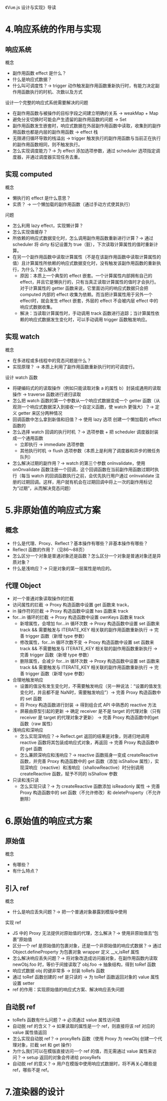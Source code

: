 《Vue.js 设计与实现》导读
# 4.响应系统的作用与实现
## 响应系统
概念
- 副作用函数 effect 是什么？
- 什么是响应式数据？
- 什么叫可调度性？-> trigger 动作触发副作用函数重新执行时，有能力决定副作用函数执行的时机、次数以及方式  

设计一个完整的响应式系统需要解决的问题
- 在副作用函数与被操作的目标字段之间建立明确的关系 -> weakMap + Map
- 避免分支切换时可能会产生遗留的副作用函数的问题 -> Set
- 副作用函数发生嵌套时，响应式数据在外层副作用函数中读取，收集到的副作用函数也都是内层的副作用函数 -> effect 栈
- 无限递归循环导致的栈溢出 -> trigger 触发执行的副作用函数与当前正在执行的副作用函数相同，则不触发执行。
- 怎么实现调度能力？-> 为 effect 添加选项参数，通过 scheduler 选项指定调度器，并通过调度器实现任务去重。

## 实现 computed
概念
- 懒执行的 effect 是什么意思？
- 实质？ -> 一个懒加载的副作用函数（通过手动方式使其执行）  

问题
- 怎么利用 lazy effect，实现懒计算？
- 怎么实现值缓存？
- 所依赖的响应式数据变化时，怎么调用副作用函数重新进行计算？-> 通过 scheduler 将 dirty 标记设置为 true（脏），下次读取计算属性的值时重新计算。
- 在另一个副作用函数中读取计算属性（不是在该副作用函数中读取计算属性的值）且计算属性所依赖的响应式数据变化时，没有触发该副作用函数的重新执行，为什么？怎么解决？
  - 原因：本质上一个典型的 effect 嵌套。一个计算属性内部拥有自己的 effect，并且它是懒执行的，只有当真正读取计算属性的值时才会执行。对于计算属性的 getter 函数来说，它里面访问的响应式数据只会把 computed 内部的 effect 收集为依赖。而当把计算属性用于另外一个 effect时，就会发生 effect 嵌套，外层的 effect 不会被内层 effect 中的响应式数据收集。
  - 解决：当读取计算属性时，手动调用 track 函数进行追踪；当计算属性依赖的响应式数据发生变化时，可以手动调用 trigger 函数触发响应。  

## 实现 watch
概念
- 在多进程或多线程中的竞态问题是什么？
- 实现原理？ -> 本质上利用了副作用函数重新执行时的可调度行。  

设计 watch 函数
- 将硬编码式的的读取操作（例如只能读取对象 a 的属性 b）封装成通用的读取操作 -> traverse 函数进行递归读取
- 怎么把 watch 函数的第一个参数从一个响应式数据变成一个 getter 函数（从观测一个响应式数据深入到接收一个自定义函数，使 watch 更强大）？->  定义 getter 来区分两种情况
- 回调函数中怎么拿到新值和旧值？-> 使用 lazy 选项 创建一个懒加载的 effect 函数的
- 怎么选择 watch 回调的执行时机 ？-> 选项参数 + 把 scheduler 调度器封装成一个通用函数
  - 立即执行 -> immediate 选项参数
  - 其他执行时机 -> flush 选项参数（本质上是利用了调度器和异步的微任务队列）
- 怎么解决过期的副作用？-> watch 的第三个参数 onInvalidate，使用 onOnvalidate 函数注册一个回调，这个回调函数在当前副作用函数过期时执行（每当 watch 的回调函数执行之前，会优先执行用户通过 onInvalidate 注册的过期回调。这样，用户就有机会在过期回调中将上一次的副作用标记为“过期”，从而解决竞态问题）

# 5.非原始值的响应式方案
## 概念
- 什么是代理、Proxy、Reflect？基本操作有哪些？非基本操作有哪些？
- Reflect 函数的作用？（见86～88页）
- 怎么区分一个对象是普通对象还是函数？怎么区分一个对象是普通对象还是异质对象？
- 什么是浅响应？-> 只是对象的第一层属性是响应的。  

## 代理 Object
- 对一个普通对象读取操作的拦截
- 访问属性的拦截 -> Proxy 构造函数中设置 get 函数来 track，
- in 操作符的拦截 -> Proxy 构造函数中设置 has 函数来 track
- for...in 循环的拦截 -> Proxy 构造函数中设置 ownKeys 函数来 track
  - 新增属性，会增加 for...in 循环次数 -> Proxy 构造函数中设置 set 函数来 track && 需要触发与 ITERATE_KEY 相关联的副作用函数重新执行 -> 完善 trigger 函数（新增 type 参数）
  - 修改属性，for...in 循环次数不变 -> Proxy 构造函数中设置 set 函数来 track && 不需要触发与 ITERATE_KEY 相关联的副作用函数重新执行 -> 完善 trigger 函数（新增 type 参数）
  - 删除属性，会减少 for...in 循环次数 -> Proxy 构造函数中设置 set 函数来 track && 需要触发与 ITERATE_KEY 相关联的副作用函数重新执行 -> 完善 trigger 函数（新增 type 参数）
- 合理地触发响应
  - 设置的值没有发生变化时，不需要触发响应（另一种说法：“设置的值发生变化时，并且都不是 NaN时，需要触发响应”）-> 完善 Proxy 构造函数中的 set 函数
  - 将 Proxy 构造函数进行封装 -> 得到组合式 API 中熟悉的 reactive 方法
  - 屏蔽由原型引起的更新 -> 确定 receiver 是不是 target 的代理对象（只有 receiver 是 target 的代理对象才更新） -> 完善 Proxy 构造函数中的get 函数（raw 属性）
- 浅响应和深响应
  - 怎么实现深响应？-> Reflect.get 返回的结果是对象，则递归地调用 reactive 函数将其包装成响应式对象，再返回 -> 完善 Proxy 构造函数中的 get 函数
  - 怎么兼顾深响应和浅响应？-> reactive 函数摇身一变成 createReactive 函数，并完善 Proxy 构造函数中的 get 函数（添加 isShallow 属性），实现深响应（reactive）和浅响应（shallowReactive）时分别调用 createReactive 函数，赋予不同的 isShallow 参数
- 只读和浅只读
  - 怎么实现只读？-> 为 createReactive 函数添加 isReadonly 属性 -> 完善 Proxy 构造函数中的 set 函数（不允许修改）和 deleteProperty（不允许删除）

# 6.原始值的响应式方案
## 原始值
概念
- 有哪些？
- 有什么特点？

## 引入 ref
概念
- 什么是响应丢失问题？-> 把一个普通对象暴露到模版中使用

实现 ref
- JS 中的 Proxy 无法提供对原始值的代理，怎么解决？-> 使用非原始值去“包裹”原始值
- 区分一个 ref 是原始值的包裹对象，还是一个非原始值的响应式数据？-> 通过 Object.defineProperty 为包裹对象 wrapper 定义 __v_isRef 属性
- 怎么解决响应丢失问题？-> 将对象改造成访问器对象，在副作用函数内读取 newObj.foo 时，等价于间接读取了 obj.foo -> 抽象结构，得到 toRef 函数
- 响应式数据 obj 的键非常多 -> 封装 toRefs 函数
- 通过 toRef 函数创建的 ref 是只读的 -> 为 toRef 函数返回对象的 value 属性设置 setter
- ref 的作用：实现原始值的响应式方案、解决响应丢失问题

## 自动脱 ref
- toRefs 函数有什么问题？-> 必须通过 value 属性访问值
- 自动脱 ref 的含义？-> 如果读取的属性是一个 ref，则直接将该 ref 对应的 value 属性值返回
- 怎么实现自动脱 ref？-> proxyRefs 函数（使用 Proxy 为 newObj 创建一个代理对象，拦截 set 和 get 操作）
- 为什么我们可以在模版直接访问一个 ref 的值，而无需通过 value 属性来访问？-> setup 返回的对象会传递给 proxyRefs
- 自动脱 ref 的意义？-> 用户在模版中使用响应式数据时，将不再关心哪些是 ref，哪些不是 ref。

# 7.渲染器的设计
